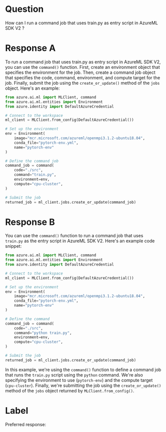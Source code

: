 
# Question

How can I run a command job that uses train.py as entry script in AzureML SDK V2 ?

# Response A

To run a command job that uses train.py as entry script in AzureML SDK V2, you can use the `command()` function. First, create an environment object that specifies the environment for the job. Then, create a command job object that specifies the code, command, environment, and compute target for the job. Finally, submit the job using the `create_or_update()` method of the `jobs` object. Here's an example:

```python
from azure.ai.ml import MLClient, command
from azure.ai.ml.entities import Environment
from azure.identity import DefaultAzureCredential

# Connect to the workspace
ml_client = MLClient.from_config(DefaultAzureCredential())

# Set up the environment
env = Environment(
    image="mcr.microsoft.com/azureml/openmpi3.1.2-ubuntu18.04",
    conda_file="pytorch-env.yml",
    name="pytorch-env"
)

# Define the command job
command_job = command(
    code="./src",
    command="train.py",
    environment=env,
    compute="cpu-cluster",
)

# Submit the job
returned_job = ml_client.jobs.create_or_update(command_job)
```

# Response B

You can use the `command()` function to run a command job that uses `train.py` as the entry script in AzureML SDK V2. Here's an example code snippet:

```python
from azure.ai.ml import MLClient, command
from azure.ai.ml.entities import Environment
from azure.identity import DefaultAzureCredential

# Connect to the workspace
ml_client = MLClient.from_config(DefaultAzureCredential())

# Set up the environment
env = Environment(
    image="mcr.microsoft.com/azureml/openmpi3.1.2-ubuntu18.04",
    conda_file="pytorch-env.yml",
    name="pytorch-env"
)

# Define the command
command_job = command(
    code="./src",
    command="python train.py",
    environment=env,
    compute="cpu-cluster",
)

# Submit the job
returned_job = ml_client.jobs.create_or_update(command_job)
```

In this example, we're using the `command()` function to define a command job that runs the `train.py` script using the `python` command. We're also specifying the environment to use (`pytorch-env`) and the compute target (`cpu-cluster`). Finally, we're submitting the job using the `create_or_update()` method of the `jobs` object returned by `MLClient.from_config()`.

# Label

Preferred response: 
